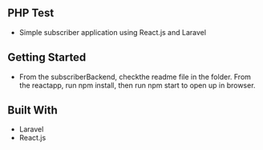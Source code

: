## PHP Test
- Simple subscriber  application using React.js and Laravel

## Getting Started
- From the subscriberBackend, checkthe readme file in the folder. From the reactapp, run npm install, then run npm start to open up in browser.

## Built With
- Laravel
- React.js
